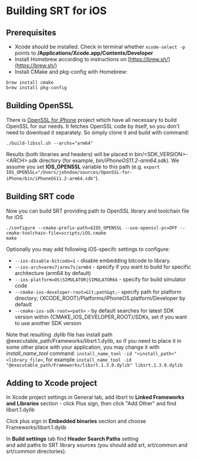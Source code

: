 # Building SRT for iOS

## Prerequisites
* Xcode should be installed. Check in terminal whether `xcode-select -p` points to **/Applications/Xcode.app/Contents/Developer** 
* Install Homebrew according to instructions on [https://brew.sh/](https://brew.sh/)
* Install CMake and pkg-config with Homebrew:
```
brew install cmake
brew install pkg-config
```

## Building OpenSSL
There is [OpenSSL for iPhone](https://github.com/x2on/OpenSSL-for-iPhone) project which have all necessary to build OpenSSL for our needs. It fetches OpenSSL code by itself, so you don't need to download it separately. So simply clone it and build with command:
```
./build-libssl.sh --archs="arm64"
```

Results (both libraries and headers) will be placed in bin/&lt;SDK_VERSION&gt;-&lt;ARCH&gt;.sdk directory (for example, *bin/iPhoneOS11.2-arm64.sdk*). We assume you set **IOS_OPENSSL** variable to this path (e.g. `export IOS_OPENSSL="/Users/johndoe/sources/OpenSSL-for-iPhone/bin/iPhoneOS11.2-arm64.sdk"`). 

## Building SRT code
Now you can build SRT providing path to OpenSSL library and toolchain file for iOS

```
./configure --cmake-prefix-path=$IOS_OPENSSL --use-openssl-pc=OFF --cmake-toolchain-file=scripts/iOS.cmake
make
```

Optionally you may add following iOS-specifc settings to configure:

* `--ios-disable-bitcode=1` - disable embedding bitcode to library. 
* `--ios-arch=armv7|armv7s|arm64` - specify if you want to build for specific architecture (arm64 by default) 
* `--ios-platform=OS|SIMULATOR|SIMULATOR64` - specify for build simulator code 
* `--cmake-ios-developer-root=&lt;path&gt;`- specify path for platform directory; {XCODE_ROOT}/Platforms/iPhoneOS.platform/Developer by default 
* `--cmake-ios-sdk-root=<path>` - by default searches for latest SDK version within {CMAKE_IOS_DEVELOPER_ROOT}/SDKs, set if you want to use another SDK version

Note that resulting .dylib file has install path @executable_path/Frameworks/libsrt.1.dylib, so if you need to place it in some other place with your application, you may change it with *install_name_tool* command: ``install_name_tool -id "<install_path>" <library_file>``, for example ``install_name_tool -id "@executable_path/Frameworks/libsrt.1.3.0.dylib" libsrt.1.3.0.dylib``

## Adding to Xcode project
In Xcode project settings in General tab, add libsrt to **Linked Frameworks and Libraries** section - click Plus sign, then click "Add Other" and find libsrt.1.dylib

Click plus sign in **Embedded binaries** section and choose Frameworks/libsrt.1.dylib

In **Build settings** tab find **Header Search Paths** setting  
and add paths to SRT library sources (you should add srt, srt/common and srt/common directories). 
